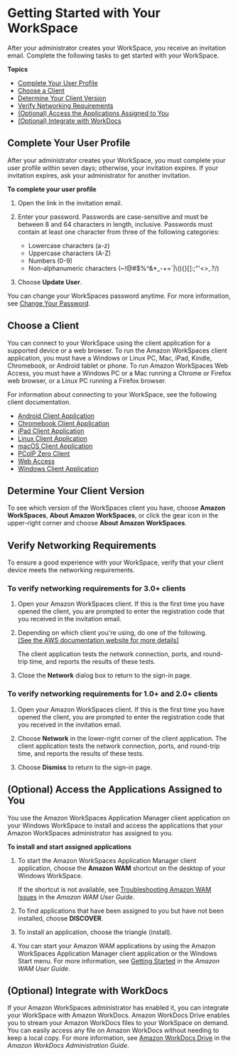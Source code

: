 # Getting Started with Your WorkSpace<a name="workspaces-user-getting-started"></a>

After your administrator creates your WorkSpace, you receive an invitation email\. Complete the following tasks to get started with your WorkSpace\.

**Topics**
+ [Complete Your User Profile](#complete-registration)
+ [Choose a Client](#choose-client)
+ [Determine Your Client Version](#determine-version)
+ [Verify Networking Requirements](#verify-requirements)
+ [\(Optional\) Access the Applications Assigned to You](#access-wam-apps)
+ [\(Optional\) Integrate with WorkDocs](#workdocs-integration)

## Complete Your User Profile<a name="complete-registration"></a>

After your administrator creates your WorkSpace, you must complete your user profile within seven days; otherwise, your invitation expires\. If your invitation expires, ask your administrator for another invitation\.

**To complete your user profile**

1. Open the link in the invitation email\.

1. Enter your password\. Passwords are case\-sensitive and must be between 8 and 64 characters in length, inclusive\. Passwords must contain at least one character from three of the following categories:
   + Lowercase characters \(a\-z\)
   + Uppercase characters \(A\-Z\)
   + Numbers \(0\-9\)
   + Non\-alphanumeric characters \(\~\!@\#$%^&\*\_\-\+=`\|\\\(\)\{\}\[\]:;"'<>,\.?/\)

1. Choose **Update User**\.

You can change your WorkSpaces password anytime\. For more information, see [Change Your Password](manage_workspace_client.md#client-change-password)\.

## Choose a Client<a name="choose-client"></a>

You can connect to your WorkSpace using the client application for a supported device or a web browser\. To run the Amazon WorkSpaces client application, you must have a Windows or Linux PC, Mac, iPad, Kindle, Chromebook, or Android tablet or phone\. To run Amazon WorkSpaces Web Access, you must have a Windows PC or a Mac running a Chrome or Firefox web browser, or a Linux PC running a Firefox browser\.

For information about connecting to your WorkSpace, see the following client documentation\.
+ [Android Client Application](amazon-workspaces-android-client.md)
+ [Chromebook Client Application](amazon-workspaces-chromebook-client.md)
+ [iPad Client Application](amazon-workspaces-ipad-client.md)
+ [Linux Client Application](amazon-workspaces-linux-client.md)
+ [macOS Client Application](amazon-workspaces-osx-client.md)
+ [PCoIP Zero Client](amazon-workspaces-pcoip-zero-client.md)
+ [Web Access](amazon-workspaces-web-access.md)
+ [Windows Client Application](amazon-workspaces-windows-client.md)

## Determine Your Client Version<a name="determine-version"></a>

To see which version of the WorkSpaces client you have, choose **Amazon WorkSpaces**, **About Amazon WorkSpaces**, or click the gear icon in the upper\-right corner and choose **About Amazon WorkSpaces**\.

## Verify Networking Requirements<a name="verify-requirements"></a>

To ensure a good experience with your WorkSpace, verify that your client device meets the networking requirements\.

### To verify networking requirements for 3\.0\+ clients<a name="verify-requirements-new-clients"></a>

1. Open your Amazon WorkSpaces client\. If this is the first time you have opened the client, you are prompted to enter the registration code that you received in the invitation email\.

1. Depending on which client you're using, do one of the following\.    
[\[See the AWS documentation website for more details\]](http://docs.aws.amazon.com/workspaces/latest/userguide/workspaces-user-getting-started.html)

   The client application tests the network connection, ports, and round\-trip time, and reports the results of these tests\.

1. Close the **Network** dialog box to return to the sign\-in page\.

### To verify networking requirements for 1\.0\+ and 2\.0\+ clients<a name="verify-requirements-legacy-clients"></a>

1. Open your Amazon WorkSpaces client\. If this is the first time you have opened the client, you are prompted to enter the registration code that you received in the invitation email\.

1. Choose **Network** in the lower\-right corner of the client application\. The client application tests the network connection, ports, and round\-trip time, and reports the results of these tests\.

1. Choose **Dismiss** to return to the sign\-in page\.

## \(Optional\) Access the Applications Assigned to You<a name="access-wam-apps"></a>

You use the Amazon WorkSpaces Application Manager client application on your Windows WorkSpace to install and access the applications that your Amazon WorkSpaces administrator has assigned to you\.

**To install and start assigned applications**

1. To start the Amazon WorkSpaces Application Manager client application, choose the **Amazon WAM** shortcut on the desktop of your Windows WorkSpace\.

   If the shortcut is not available, see [Troubleshooting Amazon WAM Issues](http://docs.aws.amazon.com/wam/latest/userguide/troubleshooting.html) in the *Amazon WAM User Guide*\.

1. To find applications that have been assigned to you but have not been installed, choose **DISCOVER**\.

1. To install an application, choose the triangle \(install\)\.

1. You can start your Amazon WAM applications by using the Amazon WorkSpaces Application Manager client application or the Windows Start menu\. For more information, see [Getting Started](http://docs.aws.amazon.com/wam/latest/userguide/) in the *Amazon WAM User Guide*\.

## \(Optional\) Integrate with WorkDocs<a name="workdocs-integration"></a>

If your Amazon WorkSpaces administrator has enabled it, you can integrate your WorkSpace with Amazon WorkDocs\. Amazon WorkDocs Drive enables you to stream your Amazon WorkDocs files to your WorkSpace on demand\. You can easily access any file on Amazon WorkDocs without needing to keep a local copy\. For more information, see [Amazon WorkDocs Drive](https://docs.aws.amazon.com/workdocs/latest/userguide/workdocs_drive_help.html) in the *Amazon WorkDocs Administration Guide*\.